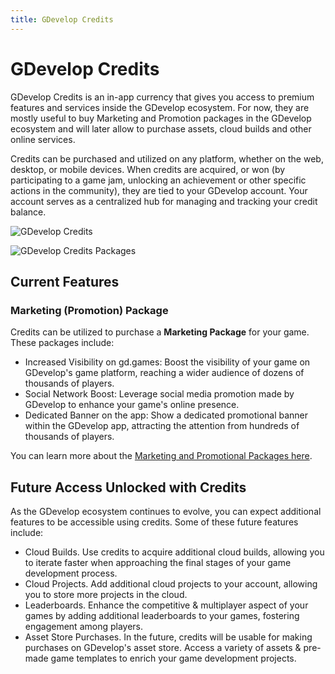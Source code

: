```yaml
---
title: GDevelop Credits
---
```


# GDevelop Credits

GDevelop Credits is an in-app currency that gives you access to premium features and services inside the GDevelop ecosystem. For now, they are mostly useful to buy Marketing and Promotion packages in the GDevelop ecosystem and will later allow to purchase assets, cloud builds and other online services.

Credits can be purchased and utilized on any platform, whether on the web, desktop, or mobile devices.
When credits are acquired, or won (by participating to a game jam, unlocking an achievement or other specific actions in the community), they are tied to your GDevelop account. Your account serves as a centralized hub for managing and tracking your credit balance.

![GDevelop Credits](/gdevelop5/credits/credits.png)

![GDevelop Credits Packages](/gdevelop5/credits/credits-packages.png)

## Current Features

### Marketing (Promotion) Package

Credits can be utilized to purchase a **Marketing Package** for your game. These packages include:

- Increased Visibility on gd.games: Boost the visibility of your game on GDevelop's game platform, reaching a wider audience of dozens of thousands of players.
- Social Network Boost: Leverage social media promotion made by GDevelop to enhance your game's online presence.
- Dedicated Banner on the app: Show a dedicated promotional banner within the GDevelop app, attracting the attention from hundreds of thousands of players.

You can learn more about the [Marketing and Promotional Packages here](/gdevelop5/publishing/marketing/).

## Future Access Unlocked with Credits

As the GDevelop ecosystem continues to evolve, you can expect additional features to be accessible using credits. Some of these future features include:

- Cloud Builds. Use credits to acquire additional cloud builds, allowing you to iterate faster when approaching the final stages of your game development process.
- Cloud Projects. Add additional cloud projects to your account, allowing you to store more projects in the cloud.
- Leaderboards. Enhance the competitive & multiplayer aspect of your games by adding additional leaderboards to your games, fostering engagement among players.
- Asset Store Purchases. In the future, credits will be usable for making purchases on GDevelop's asset store. Access a variety of assets & pre-made game templates to enrich your game development projects.
